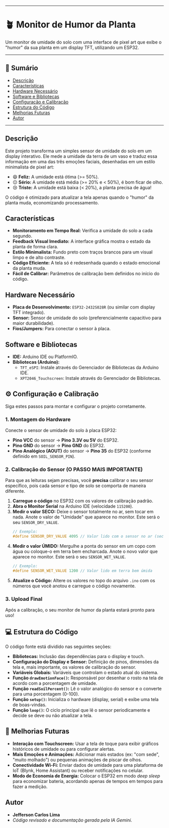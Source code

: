 -----

# 🪴 Monitor de Humor da Planta

Um monitor de umidade do solo com uma interface de pixel art que exibe o "humor" da sua planta em um display TFT, utilizando um ESP32.

-----

## 📜 Sumário

  * [Descrição](#descrição)
  * [Características](#características)
  * [Hardware Necessário](#hardware-necessário)
  * [Software e Bibliotecas](#software-e-bibliotecas)
  * [Configuração e Calibração](#️-configuração-e-calibração)
  * [Estrutura do Código](#-estrutura-do-código)
  * [Melhorias Futuras](#-melhorias-futuras)
  * [Autor](#autor)

-----

## Descrição

Este projeto transforma um simples sensor de umidade do solo em um display interativo. Ele mede a umidade da terra de um vaso e traduz essa informação em uma das três emoções faciais, desenhadas em um estilo minimalista de pixel art:

  * 😄 **Feliz:** A umidade está ótima (\>= 50%).
  * 😐 **Sério:** A umidade está média (\>= 20% e \< 50%), é bom ficar de olho.
  * 😢 **Triste:** A umidade está baixa (\< 20%), a planta precisa de água\!

O código é otimizado para atualizar a tela apenas quando o "humor" da planta muda, economizando processamento.

## Características

  * **Monitoramento em Tempo Real:** Verifica a umidade do solo a cada segundo.
  * **Feedback Visual Imediato:** A interface gráfica mostra o estado da planta de forma clara.
  * **Estilo Minimalista:** Fundo preto com traços brancos para um visual limpo e de alto contraste.
  * **Código Eficiente:** A tela só é redesenhada quando o estado emocional da planta muda.
  * **Fácil de Calibrar:** Parâmetros de calibração bem definidos no início do código.

## Hardware Necessário

  * **Placa de Desenvolvimento:** `ESP32-2432S028R` (ou similar com display TFT integrado).
  * **Sensor:** Sensor de umidade do solo (preferencialmente capacitivo para maior durabilidade).
  * **Fios/Jumpers:** Para conectar o sensor à placa.

## Software e Bibliotecas

  * **IDE:** Arduino IDE ou PlatformIO.
  * **Bibliotecas (Arduino):**
      * `TFT_eSPI`: Instale através do Gerenciador de Bibliotecas da Arduino IDE.
      * `XPT2046_Touchscreen`: Instale através do Gerenciador de Bibliotecas.

## ⚙️ Configuração e Calibração

Siga estes passos para montar e configurar o projeto corretamente.

### 1\. Montagem do Hardware

Conecte o sensor de umidade do solo à placa ESP32:

  * **Pino VCC** do sensor -\> **Pino 3.3V ou 5V** do ESP32.
  * **Pino GND** do sensor -\> **Pino GND** do ESP32.
  * **Pino Analógico (AOUT)** do sensor -\> **Pino 35** do ESP32 (conforme definido em `SOIL_SENSOR_PIN`).

### 2\. Calibração do Sensor (O PASSO MAIS IMPORTANTE)

Para que as leituras sejam precisas, você **precisa** calibrar o seu sensor específico, pois cada sensor e tipo de solo se comporta de maneira diferente.

1.  **Carregue o código** no ESP32 com os valores de calibração padrão.
2.  **Abra o Monitor Serial** na Arduino IDE (velocidade `115200`).
3.  **Medir o valor SECO:** Deixe o sensor totalmente no ar, sem tocar em nada. Anote o valor de "Umidade" que aparece no monitor. Este será o seu `SENSOR_DRY_VALUE`.
    ```cpp
    // Exemplo:
    #define SENSOR_DRY_VALUE 4095 // Valor lido com o sensor no ar (seco)
    ```
4.  **Medir o valor ÚMIDO:** Mergulhe a ponta do sensor em um copo com água ou coloque-o em terra bem encharcada. Anote o novo valor que aparece no monitor. Este será o seu `SENSOR_WET_VALUE`.
    ```cpp
    // Exemplo:
    #define SENSOR_WET_VALUE 1200 // Valor lido em terra bem úmida
    ```
5.  **Atualize o Código:** Altere os valores no topo do arquivo `.ino` com os números que você anotou e carregue o código novamente.

### 3\. Upload Final

Após a calibração, o seu monitor de humor da planta estará pronto para uso\!

## 💻 Estrutura do Código

O código fonte está dividido nas seguintes seções:

  * **Bibliotecas:** Inclusão das dependências para o display e touch.
  * **Configuração do Display e Sensor:** Definição de pinos, dimensões da tela e, mais importante, os valores de calibração do sensor.
  * **Variáveis Globais:** Variáveis que controlam o estado atual do sistema.
  * **Função `drawEmotionFace()`:** Responsável por desenhar o rosto na tela de acordo com a porcentagem de umidade.
  * **Função `readSoilPercent()`:** Lê o valor analógico do sensor e o converte para uma porcentagem (0-100).
  * **Função `setup()`:** Inicializa o hardware (display, serial) e exibe uma tela de boas-vindas.
  * **Função `loop()`:** O ciclo principal que lê o sensor periodicamente e decide se deve ou não atualizar a tela.

## 🚀 Melhorias Futuras

  * **Interação com Touchscreen:** Usar a tela de toque para exibir gráficos históricos de umidade ou para configurar alertas.
  * **Mais Emoções e Animações:** Adicionar mais estados (ex: "com sede", "muito molhado") ou pequenas animações de piscar de olhos.
  * **Conectividade Wi-Fi:** Enviar dados de umidade para uma plataforma de IoT (Blynk, Home Assistant) ou receber notificações no celular.
  * **Modo de Economia de Energia:** Colocar o ESP32 em modo *deep sleep* para economizar bateria, acordando apenas de tempos em tempos para fazer a medição.



## Autor

  * **Jefferson Carlos Lima**
  * *Código revisado e documentação gerada pela IA Gemini.*
